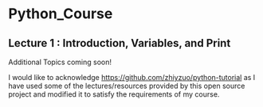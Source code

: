 # Python_Course
 
## Lecture 1 : Introduction, Variables, and Print
 
Additional Topics coming soon!

I would like to acknowledge https://github.com/zhiyzuo/python-tutorial as I have used some of the lectures/resources provided by this open source project and modified it to satisfy the requirements of my course.
